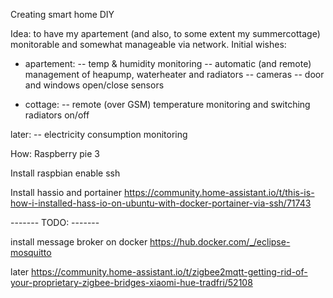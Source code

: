 Creating smart home DIY

Idea: to have my apartement (and also, to some extent my summercottage) monitorable and somewhat manageable via network.
Initial wishes:
- apartement:
-- temp & humidity monitoring
-- automatic (and remote) management of heapump, waterheater and radiators
-- cameras
-- door and windows open/close sensors

- cottage:
-- remote (over GSM) temperature monitoring and switching radiators on/off

later:
-- electricity consumption monitoring



How:
Raspberry pie 3

Install raspbian
enable ssh

Install hassio and portainer
https://community.home-assistant.io/t/this-is-how-i-installed-hass-io-on-ubuntu-with-docker-portainer-via-ssh/71743


------- TODO: -------

install message broker on docker
https://hub.docker.com/_/eclipse-mosquitto


later
https://community.home-assistant.io/t/zigbee2mqtt-getting-rid-of-your-proprietary-zigbee-bridges-xiaomi-hue-tradfri/52108
